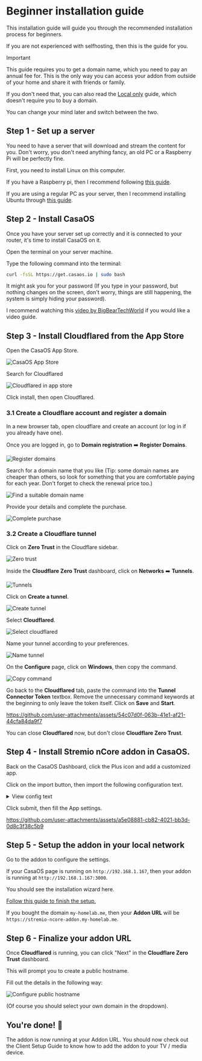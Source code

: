 # Beginner installation guide

This installation guide will guide you through the recommended installation process for beginners.

If you are not experienced with selfhosting, then this is the guide for you.

> [!IMPORTANT]
>
> This guide requires you to get a domain name, which you need to pay an annual fee for.
> This is the only way you can access your addon from outside of your home and share it with friends or family.
>
> If you don't need that, you can also read the [Local only](./local-only.md) guide, which doesn't require you to buy a domain.
>
> You can change your mind later and switch between the two.

## Step 1 - Set up a server

You need to have a server that will download and stream the content for you. Don't worry, you don't need anything fancy, an old PC or a Raspberry Pi will be perfectly fine.

First, you need to install Linux on this computer.

If you have a Raspberry pi, then I recommend following [this guide](https://www.raspberrypi.com/documentation/computers/getting-started.html).

If you are using a regular PC as your server, then I recommend installing Ubuntu through [this guide](https://ubuntu.com/tutorials/install-ubuntu-desktop).

## Step 2 - Install CasaOS

Once you have your server set up correctly and it is connected to your router, it's time to install CasaOS on it.

Open the terminal on your server machine.

Type the following command into the terminal:

```sh
curl -fsSL https://get.casaos.io | sudo bash
```

It might ask you for your password (If you type in your password, but nothing changes on the screen, don't worry, things are still happening, the system is simply hiding your password).

I recommend watching this [video by BigBearTechWorld](https://youtu.be/aNjMFI3e-14?si=ZbRi1jnYueBdAePU&t=188) if you would like a video guide.

## Step 3 - Install Cloudflared from the App Store

Open the CasaOS App Store.

![CasaOS App Store](./assets/casaos-app-store-button.png)

Search for Cloudflared

![Cloudflared in app store](./assets/cloudflared-in-app-store.png)

Click install, then open Cloudflared.

### 3.1 Create a Cloudflare account and register a domain

In a new browser tab, open cloudflare and create an account (or log in if you already have one).

Once you are logged in, go to **Domain registration** ➡️ **Register Domains**.

![Register domains](./assets/cloudflare-register-domains.png)

Search for a domain name that you like (Tip: some domain names are cheaper than others, so look for something that you are comfortable paying for each year. Don't forget to check the renewal price too.)

![Find a suitable domain name](./assets/find-domain-name.png)

Provide your details and complete the purchase.

![Complete purchase](./assets/domain-complete-purchase.png)

### 3.2 Create a Cloudflare tunnel

Click on **Zero Trust** in the Cloudflare sidebar.

![Zero trust](./assets/zero-trust.png)

Inside the **Cloudflare Zero Trust** dashboard, click on **Networks** ➡️ **Tunnels**.

![Tunnels](./assets/dashboard-tunnels.png)

Click on **Create a tunnel**.

![Create tunnel](./assets/create-tunnel.png)

Select **Cloudflared**.

![Select cloudflared](./assets/select-cloudflared.png)

Name your tunnel according to your preferences.

![Name tunnel](./assets/name-tunnel.png)

On the **Configure** page, click on **Windows**, then copy the command.

![Copy command](./assets/cloudflared-copy-token.png)

Go back to the **Cloudflared** tab, paste the command into the **Tunnel Connector Token** textbox. Remove the unnecessary command keywords at the beginning to only leave the token itself. Click on **Save** and **Start**.

https://github.com/user-attachments/assets/54c07d0f-063b-41e1-af21-44cfa84da9f7

You can close **Cloudflared** now, but don't close **Cloudflare Zero Trust**.

## Step 4 - Install Stremio nCore addon in CasaOS.

Back on the CasaOS Dashboard, click the Plus icon and add a customized app.

Click on the import button, then import the following configuration text.

<details>
<summary>View config text</summary>

```yml
name: stremio-ncore-addon
services:
  stremio-ncore-addon:
    environment:
      - NCORE_PASSWORD=
      - NCORE_USERNAME=
    image: detarkende/stremio-ncore-addon:0.8.0
    ports:
      - target: 3000
        published: '3000'
        protocol: tcp
    restart: unless-stopped
    volumes:
      - type: bind
        source: /DATA/AppData/stremio-ncore-addon
        target: /addon
x-casaos:
  icon: https://github.com/detarkende/stremio-ncore-addon/blob/master/client/public/stremio-ncore-addon-logo-rounded.png?raw=true
  scheme: https
  title:
    custom: Stremio nCore addon
```

</details>

Click submit, then fill the App settings.

https://github.com/user-attachments/assets/a5e08881-cb82-4021-bb3d-0d8c3f38c5b9

## Step 5 - Setup the addon in your local network

Go to the addon to configure the settings.

If your CasaOS page is running on `http://192.168.1.167`, then your addon is running at `http://192.168.1.167:3000`.

You should see the installation wizard here.

[Follow this guide to finish the setup.](../addon-settings/addon-settings.md)

If you bought the domain `my-homelab.me`, then your **Addon URL** will be `https://stremio-ncore-addon.my-homelab.me`.

## Step 6 - Finalize your addon URL

Once **Cloudflared** is running, you can click "Next" in the **Cloudflare Zero Trust** dashboard.

This will prompt you to create a public hostname.

Fill out the details in the following way:

![Configure public hostname](./assets/configure-public-hostname.png)

(Of course you should select your own domain in the dropdown).

## You're done! 🎉

The addon is now running at your Addon URL. You should now check out the Client Setup Guide to know how to add the addon to your TV / media device.
